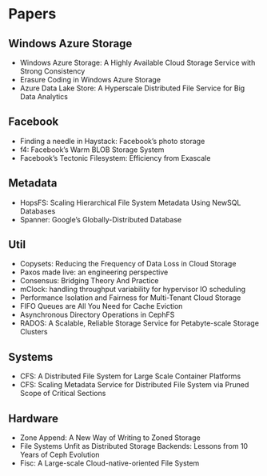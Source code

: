 # Papers

## Windows Azure Storage

* Windows Azure Storage: A Highly Available Cloud Storage Service with Strong Consistency
* Erasure Coding in Windows Azure Storage
* Azure Data Lake Store: A Hyperscale Distributed File Service for Big Data Analytics

## Facebook

* Finding a needle in Haystack: Facebook’s photo storage
* f4: Facebook’s Warm BLOB Storage System
* Facebook’s Tectonic Filesystem: Efficiency from Exascale

## Metadata

* HopsFS: Scaling Hierarchical File System Metadata Using NewSQL Databases
* Spanner: Google’s Globally-Distributed Database

## Util

* Copysets: Reducing the Frequency of Data Loss in Cloud Storage
* Paxos made live: an engineering perspective
* Consensus: Bridging Theory And Practice
* mClock: handling throughput variability for hypervisor IO scheduling
* Performance Isolation and Fairness for Multi-Tenant Cloud Storage
* FIFO Queues are All You Need for Cache Eviction
* Asynchronous Directory Operations in CephFS
* RADOS: A Scalable, Reliable Storage Service for Petabyte-scale Storage Clusters

## Systems

* CFS: A Distributed File System for Large Scale Container Platforms
* CFS: Scaling Metadata Service for Distributed File System via Pruned Scope of Critical Sections

## Hardware

* Zone Append: A New Way of Writing to Zoned Storage
* File Systems Unfit as Distributed Storage Backends: Lessons from 10 Years of Ceph Evolution
* Fisc: A Large-scale Cloud-native-oriented File System